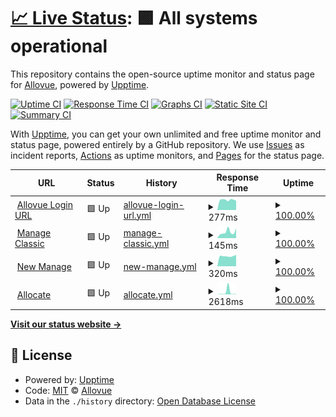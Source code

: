 # [📈 Live Status](https://Allovue.github.io/upptime): <!--live status--> **🟩 All systems operational**

This repository contains the open-source uptime monitor and status page for [Allovue](https://Allovue.github.io/upptime), powered by [Upptime](https://github.com/upptime/upptime).

[![Uptime CI](https://github.com/Allovue/upptime/workflows/Uptime%20CI/badge.svg)](https://github.com/Allovue/upptime/actions?query=workflow%3A%22Uptime+CI%22)
[![Response Time CI](https://github.com/Allovue/upptime/workflows/Response%20Time%20CI/badge.svg)](https://github.com/Allovue/upptime/actions?query=workflow%3A%22Response+Time+CI%22)
[![Graphs CI](https://github.com/Allovue/upptime/workflows/Graphs%20CI/badge.svg)](https://github.com/Allovue/upptime/actions?query=workflow%3A%22Graphs+CI%22)
[![Static Site CI](https://github.com/Allovue/upptime/workflows/Static%20Site%20CI/badge.svg)](https://github.com/Allovue/upptime/actions?query=workflow%3A%22Static+Site+CI%22)
[![Summary CI](https://github.com/Allovue/upptime/workflows/Summary%20CI/badge.svg)](https://github.com/Allovue/upptime/actions?query=workflow%3A%22Summary+CI%22)

With [Upptime](https://upptime.js.org), you can get your own unlimited and free uptime monitor and status page, powered entirely by a GitHub repository. We use [Issues](https://github.com/Allovue/upptime/issues) as incident reports, [Actions](https://github.com/Allovue/upptime/actions) as uptime monitors, and [Pages](https://Allovue.github.io/upptime) for the status page.

<!--start: status pages-->
<!-- This summary is generated by Upptime (https://github.com/upptime/upptime) -->
<!-- Do not edit this manually, your changes will be overwritten -->
<!-- prettier-ignore -->
| URL | Status | History | Response Time | Uptime |
| --- | ------ | ------- | ------------- | ------ |
| <img alt="" src="https://icons.duckduckgo.com/ip3/loginredirect.allovue.com.ico" height="13"> [Allovue Login URL](https://loginredirect.allovue.com/login_redirect) | 🟩 Up | [allovue-login-url.yml](https://github.com/Allovue/upptime/commits/HEAD/history/allovue-login-url.yml) | <details><summary><img alt="Response time graph" src="./graphs/allovue-login-url/response-time-week.png" height="20"> 277ms</summary><br><a href="https://Allovue.github.io/upptime/history/allovue-login-url"><img alt="Response time 239" src="https://img.shields.io/endpoint?url=https%3A%2F%2Fraw.githubusercontent.com%2FAllovue%2Fupptime%2FHEAD%2Fapi%2Fallovue-login-url%2Fresponse-time.json"></a><br><a href="https://Allovue.github.io/upptime/history/allovue-login-url"><img alt="24-hour response time 256" src="https://img.shields.io/endpoint?url=https%3A%2F%2Fraw.githubusercontent.com%2FAllovue%2Fupptime%2FHEAD%2Fapi%2Fallovue-login-url%2Fresponse-time-day.json"></a><br><a href="https://Allovue.github.io/upptime/history/allovue-login-url"><img alt="7-day response time 277" src="https://img.shields.io/endpoint?url=https%3A%2F%2Fraw.githubusercontent.com%2FAllovue%2Fupptime%2FHEAD%2Fapi%2Fallovue-login-url%2Fresponse-time-week.json"></a><br><a href="https://Allovue.github.io/upptime/history/allovue-login-url"><img alt="30-day response time 231" src="https://img.shields.io/endpoint?url=https%3A%2F%2Fraw.githubusercontent.com%2FAllovue%2Fupptime%2FHEAD%2Fapi%2Fallovue-login-url%2Fresponse-time-month.json"></a><br><a href="https://Allovue.github.io/upptime/history/allovue-login-url"><img alt="1-year response time 249" src="https://img.shields.io/endpoint?url=https%3A%2F%2Fraw.githubusercontent.com%2FAllovue%2Fupptime%2FHEAD%2Fapi%2Fallovue-login-url%2Fresponse-time-year.json"></a></details> | <details><summary><a href="https://Allovue.github.io/upptime/history/allovue-login-url">100.00%</a></summary><a href="https://Allovue.github.io/upptime/history/allovue-login-url"><img alt="All-time uptime 99.94%" src="https://img.shields.io/endpoint?url=https%3A%2F%2Fraw.githubusercontent.com%2FAllovue%2Fupptime%2FHEAD%2Fapi%2Fallovue-login-url%2Fuptime.json"></a><br><a href="https://Allovue.github.io/upptime/history/allovue-login-url"><img alt="24-hour uptime 100.00%" src="https://img.shields.io/endpoint?url=https%3A%2F%2Fraw.githubusercontent.com%2FAllovue%2Fupptime%2FHEAD%2Fapi%2Fallovue-login-url%2Fuptime-day.json"></a><br><a href="https://Allovue.github.io/upptime/history/allovue-login-url"><img alt="7-day uptime 100.00%" src="https://img.shields.io/endpoint?url=https%3A%2F%2Fraw.githubusercontent.com%2FAllovue%2Fupptime%2FHEAD%2Fapi%2Fallovue-login-url%2Fuptime-week.json"></a><br><a href="https://Allovue.github.io/upptime/history/allovue-login-url"><img alt="30-day uptime 100.00%" src="https://img.shields.io/endpoint?url=https%3A%2F%2Fraw.githubusercontent.com%2FAllovue%2Fupptime%2FHEAD%2Fapi%2Fallovue-login-url%2Fuptime-month.json"></a><br><a href="https://Allovue.github.io/upptime/history/allovue-login-url"><img alt="1-year uptime 99.96%" src="https://img.shields.io/endpoint?url=https%3A%2F%2Fraw.githubusercontent.com%2FAllovue%2Fupptime%2FHEAD%2Fapi%2Fallovue-login-url%2Fuptime-year.json"></a></details>
| <img alt="" src="https://icons.duckduckgo.com/ip3/demo.allovue.com.ico" height="13"> [Manage Classic](https://demo.allovue.com) | 🟩 Up | [manage-classic.yml](https://github.com/Allovue/upptime/commits/HEAD/history/manage-classic.yml) | <details><summary><img alt="Response time graph" src="./graphs/manage-classic/response-time-week.png" height="20"> 145ms</summary><br><a href="https://Allovue.github.io/upptime/history/manage-classic"><img alt="Response time 287" src="https://img.shields.io/endpoint?url=https%3A%2F%2Fraw.githubusercontent.com%2FAllovue%2Fupptime%2FHEAD%2Fapi%2Fmanage-classic%2Fresponse-time.json"></a><br><a href="https://Allovue.github.io/upptime/history/manage-classic"><img alt="24-hour response time 225" src="https://img.shields.io/endpoint?url=https%3A%2F%2Fraw.githubusercontent.com%2FAllovue%2Fupptime%2FHEAD%2Fapi%2Fmanage-classic%2Fresponse-time-day.json"></a><br><a href="https://Allovue.github.io/upptime/history/manage-classic"><img alt="7-day response time 145" src="https://img.shields.io/endpoint?url=https%3A%2F%2Fraw.githubusercontent.com%2FAllovue%2Fupptime%2FHEAD%2Fapi%2Fmanage-classic%2Fresponse-time-week.json"></a><br><a href="https://Allovue.github.io/upptime/history/manage-classic"><img alt="30-day response time 237" src="https://img.shields.io/endpoint?url=https%3A%2F%2Fraw.githubusercontent.com%2FAllovue%2Fupptime%2FHEAD%2Fapi%2Fmanage-classic%2Fresponse-time-month.json"></a><br><a href="https://Allovue.github.io/upptime/history/manage-classic"><img alt="1-year response time 241" src="https://img.shields.io/endpoint?url=https%3A%2F%2Fraw.githubusercontent.com%2FAllovue%2Fupptime%2FHEAD%2Fapi%2Fmanage-classic%2Fresponse-time-year.json"></a></details> | <details><summary><a href="https://Allovue.github.io/upptime/history/manage-classic">100.00%</a></summary><a href="https://Allovue.github.io/upptime/history/manage-classic"><img alt="All-time uptime 99.96%" src="https://img.shields.io/endpoint?url=https%3A%2F%2Fraw.githubusercontent.com%2FAllovue%2Fupptime%2FHEAD%2Fapi%2Fmanage-classic%2Fuptime.json"></a><br><a href="https://Allovue.github.io/upptime/history/manage-classic"><img alt="24-hour uptime 100.00%" src="https://img.shields.io/endpoint?url=https%3A%2F%2Fraw.githubusercontent.com%2FAllovue%2Fupptime%2FHEAD%2Fapi%2Fmanage-classic%2Fuptime-day.json"></a><br><a href="https://Allovue.github.io/upptime/history/manage-classic"><img alt="7-day uptime 100.00%" src="https://img.shields.io/endpoint?url=https%3A%2F%2Fraw.githubusercontent.com%2FAllovue%2Fupptime%2FHEAD%2Fapi%2Fmanage-classic%2Fuptime-week.json"></a><br><a href="https://Allovue.github.io/upptime/history/manage-classic"><img alt="30-day uptime 99.96%" src="https://img.shields.io/endpoint?url=https%3A%2F%2Fraw.githubusercontent.com%2FAllovue%2Fupptime%2FHEAD%2Fapi%2Fmanage-classic%2Fuptime-month.json"></a><br><a href="https://Allovue.github.io/upptime/history/manage-classic"><img alt="1-year uptime 99.96%" src="https://img.shields.io/endpoint?url=https%3A%2F%2Fraw.githubusercontent.com%2FAllovue%2Fupptime%2FHEAD%2Fapi%2Fmanage-classic%2Fuptime-year.json"></a></details>
| <img alt="" src="https://icons.duckduckgo.com/ip3/allovue.app.ico" height="13"> [New Manage](https://allovue.app/healthcheck) | 🟩 Up | [new-manage.yml](https://github.com/Allovue/upptime/commits/HEAD/history/new-manage.yml) | <details><summary><img alt="Response time graph" src="./graphs/new-manage/response-time-week.png" height="20"> 320ms</summary><br><a href="https://Allovue.github.io/upptime/history/new-manage"><img alt="Response time 386" src="https://img.shields.io/endpoint?url=https%3A%2F%2Fraw.githubusercontent.com%2FAllovue%2Fupptime%2FHEAD%2Fapi%2Fnew-manage%2Fresponse-time.json"></a><br><a href="https://Allovue.github.io/upptime/history/new-manage"><img alt="24-hour response time 358" src="https://img.shields.io/endpoint?url=https%3A%2F%2Fraw.githubusercontent.com%2FAllovue%2Fupptime%2FHEAD%2Fapi%2Fnew-manage%2Fresponse-time-day.json"></a><br><a href="https://Allovue.github.io/upptime/history/new-manage"><img alt="7-day response time 320" src="https://img.shields.io/endpoint?url=https%3A%2F%2Fraw.githubusercontent.com%2FAllovue%2Fupptime%2FHEAD%2Fapi%2Fnew-manage%2Fresponse-time-week.json"></a><br><a href="https://Allovue.github.io/upptime/history/new-manage"><img alt="30-day response time 474" src="https://img.shields.io/endpoint?url=https%3A%2F%2Fraw.githubusercontent.com%2FAllovue%2Fupptime%2FHEAD%2Fapi%2Fnew-manage%2Fresponse-time-month.json"></a><br><a href="https://Allovue.github.io/upptime/history/new-manage"><img alt="1-year response time 408" src="https://img.shields.io/endpoint?url=https%3A%2F%2Fraw.githubusercontent.com%2FAllovue%2Fupptime%2FHEAD%2Fapi%2Fnew-manage%2Fresponse-time-year.json"></a></details> | <details><summary><a href="https://Allovue.github.io/upptime/history/new-manage">100.00%</a></summary><a href="https://Allovue.github.io/upptime/history/new-manage"><img alt="All-time uptime 99.92%" src="https://img.shields.io/endpoint?url=https%3A%2F%2Fraw.githubusercontent.com%2FAllovue%2Fupptime%2FHEAD%2Fapi%2Fnew-manage%2Fuptime.json"></a><br><a href="https://Allovue.github.io/upptime/history/new-manage"><img alt="24-hour uptime 100.00%" src="https://img.shields.io/endpoint?url=https%3A%2F%2Fraw.githubusercontent.com%2FAllovue%2Fupptime%2FHEAD%2Fapi%2Fnew-manage%2Fuptime-day.json"></a><br><a href="https://Allovue.github.io/upptime/history/new-manage"><img alt="7-day uptime 100.00%" src="https://img.shields.io/endpoint?url=https%3A%2F%2Fraw.githubusercontent.com%2FAllovue%2Fupptime%2FHEAD%2Fapi%2Fnew-manage%2Fuptime-week.json"></a><br><a href="https://Allovue.github.io/upptime/history/new-manage"><img alt="30-day uptime 100.00%" src="https://img.shields.io/endpoint?url=https%3A%2F%2Fraw.githubusercontent.com%2FAllovue%2Fupptime%2FHEAD%2Fapi%2Fnew-manage%2Fuptime-month.json"></a><br><a href="https://Allovue.github.io/upptime/history/new-manage"><img alt="1-year uptime 99.91%" src="https://img.shields.io/endpoint?url=https%3A%2F%2Fraw.githubusercontent.com%2FAllovue%2Fupptime%2FHEAD%2Fapi%2Fnew-manage%2Fuptime-year.json"></a></details>
| <img alt="" src="https://icons.duckduckgo.com/ip3/allocate.allovue.com.ico" height="13"> [Allocate](https://allocate.allovue.com/healthcheck) | 🟩 Up | [allocate.yml](https://github.com/Allovue/upptime/commits/HEAD/history/allocate.yml) | <details><summary><img alt="Response time graph" src="./graphs/allocate/response-time-week.png" height="20"> 2618ms</summary><br><a href="https://Allovue.github.io/upptime/history/allocate"><img alt="Response time 456" src="https://img.shields.io/endpoint?url=https%3A%2F%2Fraw.githubusercontent.com%2FAllovue%2Fupptime%2FHEAD%2Fapi%2Fallocate%2Fresponse-time.json"></a><br><a href="https://Allovue.github.io/upptime/history/allocate"><img alt="24-hour response time 466" src="https://img.shields.io/endpoint?url=https%3A%2F%2Fraw.githubusercontent.com%2FAllovue%2Fupptime%2FHEAD%2Fapi%2Fallocate%2Fresponse-time-day.json"></a><br><a href="https://Allovue.github.io/upptime/history/allocate"><img alt="7-day response time 2618" src="https://img.shields.io/endpoint?url=https%3A%2F%2Fraw.githubusercontent.com%2FAllovue%2Fupptime%2FHEAD%2Fapi%2Fallocate%2Fresponse-time-week.json"></a><br><a href="https://Allovue.github.io/upptime/history/allocate"><img alt="30-day response time 1122" src="https://img.shields.io/endpoint?url=https%3A%2F%2Fraw.githubusercontent.com%2FAllovue%2Fupptime%2FHEAD%2Fapi%2Fallocate%2Fresponse-time-month.json"></a><br><a href="https://Allovue.github.io/upptime/history/allocate"><img alt="1-year response time 503" src="https://img.shields.io/endpoint?url=https%3A%2F%2Fraw.githubusercontent.com%2FAllovue%2Fupptime%2FHEAD%2Fapi%2Fallocate%2Fresponse-time-year.json"></a></details> | <details><summary><a href="https://Allovue.github.io/upptime/history/allocate">100.00%</a></summary><a href="https://Allovue.github.io/upptime/history/allocate"><img alt="All-time uptime 99.94%" src="https://img.shields.io/endpoint?url=https%3A%2F%2Fraw.githubusercontent.com%2FAllovue%2Fupptime%2FHEAD%2Fapi%2Fallocate%2Fuptime.json"></a><br><a href="https://Allovue.github.io/upptime/history/allocate"><img alt="24-hour uptime 100.00%" src="https://img.shields.io/endpoint?url=https%3A%2F%2Fraw.githubusercontent.com%2FAllovue%2Fupptime%2FHEAD%2Fapi%2Fallocate%2Fuptime-day.json"></a><br><a href="https://Allovue.github.io/upptime/history/allocate"><img alt="7-day uptime 100.00%" src="https://img.shields.io/endpoint?url=https%3A%2F%2Fraw.githubusercontent.com%2FAllovue%2Fupptime%2FHEAD%2Fapi%2Fallocate%2Fuptime-week.json"></a><br><a href="https://Allovue.github.io/upptime/history/allocate"><img alt="30-day uptime 100.00%" src="https://img.shields.io/endpoint?url=https%3A%2F%2Fraw.githubusercontent.com%2FAllovue%2Fupptime%2FHEAD%2Fapi%2Fallocate%2Fuptime-month.json"></a><br><a href="https://Allovue.github.io/upptime/history/allocate"><img alt="1-year uptime 99.95%" src="https://img.shields.io/endpoint?url=https%3A%2F%2Fraw.githubusercontent.com%2FAllovue%2Fupptime%2FHEAD%2Fapi%2Fallocate%2Fuptime-year.json"></a></details>

<!--end: status pages-->

[**Visit our status website →**](https://Allovue.github.io/upptime)

## 📄 License

- Powered by: [Upptime](https://github.com/upptime/upptime)
- Code: [MIT](./LICENSE) © [Allovue](https://Allovue.github.io/upptime)
- Data in the `./history` directory: [Open Database License](https://opendatacommons.org/licenses/odbl/1-0/)
